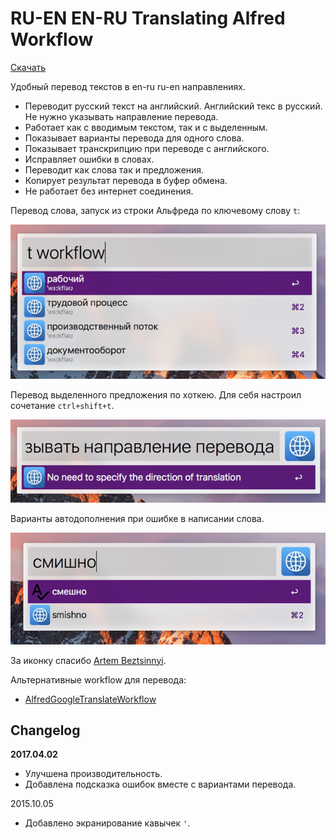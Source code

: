 # RU-EN EN-RU Translating Alfred Workflow

[Скачать](https://github.com/podgorniy/alfred-translate/raw/master/Translate.alfredworkflow)

Удобный перевод текстов в en-ru ru-en направлениях.

- Переводит русский текст на английский. Английский текс в русский. Не нужно указывать направление перевода.
- Работает как с вводимым текстом, так и с выделенным.
- Показывает варианты перевода для одного слова.
- Показывает транскрипцию при переводе с английского.
- Исправляет ошибки в словах.
- Переводит как слова так и предложения.
- Копирует результат перевода в буфер обмена.
- Не работает без интернет соединения.


Перевод слова, запуск из строки Альфреда по ключевому слову `t`:

![Скриншот](screenshot-1.png)


Перевод выделенного предложения по хоткею. Для себя настроил сочетание `ctrl+shift+t`.

![Скриншот](screenshot-2.png)

Варианты автодополнения при ошибке в написании слова.

![Скриншот](screenshot-3.png)

За иконку спасибо [Artem Beztsinnyi](http://bezart.ru).

Альтернативные workflow для перевода:

- [AlfredGoogleTranslateWorkflow](https://github.com/thomashempel/AlfredGoogleTranslateWorkflow)

## Changelog

**2017.04.02**

- Улучшена производительность.
- Добавлена подсказка ошибок вместе с вариантами перевода.

2015.10.05
- Добавлено экранирование кавычек `'`.
